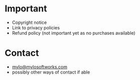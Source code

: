 # Important
* Copyright notice
* Link to privacy policies
* Refund policy (not important yet as no purchases available)

# Contact
* mylo@mylosoftworks.com
* possibly other ways of contact if able